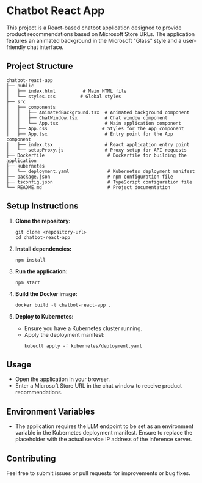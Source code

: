 # Chatbot React App

This project is a React-based chatbot application designed to provide product recommendations based on Microsoft Store URLs. The application features an animated background in the Microsoft "Glass" style and a user-friendly chat interface.

## Project Structure

```
chatbot-react-app
├── public
│   ├── index.html          # Main HTML file
│   └── styles.css         # Global styles
├── src
│   ├── components
│   │   ├── AnimatedBackground.tsx  # Animated background component
│   │   ├── ChatWindow.tsx          # Chat window component
│   │   └── App.tsx                 # Main application component
│   ├── App.css                    # Styles for the App component
│   ├── App.tsx                     # Entry point for the App component
│   ├── index.tsx                   # React application entry point
│   └── setupProxy.js               # Proxy setup for API requests
├── Dockerfile                       # Dockerfile for building the application
├── kubernetes
│   └── deployment.yaml              # Kubernetes deployment manifest
├── package.json                     # npm configuration file
├── tsconfig.json                    # TypeScript configuration file
└── README.md                        # Project documentation
```

## Setup Instructions

1. **Clone the repository:**
   ```
   git clone <repository-url>
   cd chatbot-react-app
   ```

2. **Install dependencies:**
   ```
   npm install
   ```

3. **Run the application:**
   ```
   npm start
   ```

4. **Build the Docker image:**
   ```
   docker build -t chatbot-react-app .
   ```

5. **Deploy to Kubernetes:**
   - Ensure you have a Kubernetes cluster running.
   - Apply the deployment manifest:
     ```
     kubectl apply -f kubernetes/deployment.yaml
     ```

## Usage

- Open the application in your browser.
- Enter a Microsoft Store URL in the chat window to receive product recommendations.

## Environment Variables

- The application requires the LLM endpoint to be set as an environment variable in the Kubernetes deployment manifest. Ensure to replace the placeholder with the actual service IP address of the inference server.

## Contributing

Feel free to submit issues or pull requests for improvements or bug fixes.
